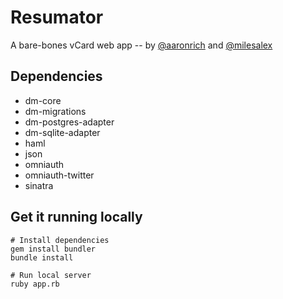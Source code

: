 # Resumator
A bare-bones vCard web app -- by [@aaronrich](https://github.com/aaronrich) and [@milesalex](https://github.com/milesalex)

## Dependencies
- dm-core
- dm-migrations
- dm-postgres-adapter
- dm-sqlite-adapter
- haml
- json
- omniauth
- omniauth-twitter
- sinatra

## Get it running locally
	# Install dependencies
	gem install bundler
	bundle install
	
	# Run local server
	ruby app.rb
